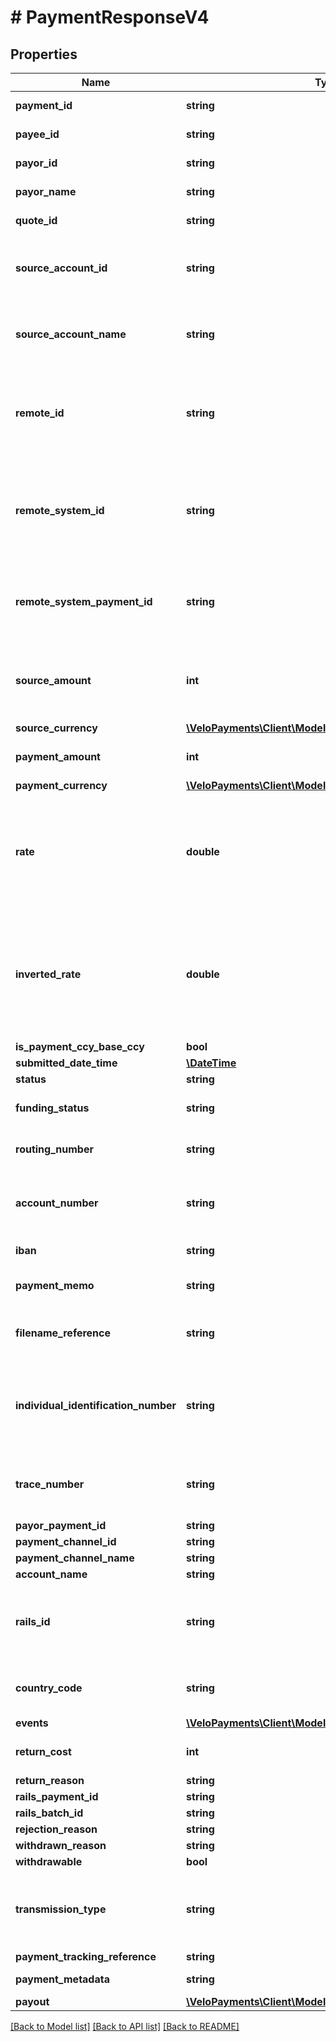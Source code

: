# # PaymentResponseV4

## Properties

Name | Type | Description | Notes
------------ | ------------- | ------------- | -------------
**payment_id** | **string** | The id of the payment |
**payee_id** | **string** | The id of the paymeee |
**payor_id** | **string** | The id of the payor |
**payor_name** | **string** | The name of the payor | [optional]
**quote_id** | **string** | The quote Id used for the FX |
**source_account_id** | **string** | The id of the source account from which the payment was taken |
**source_account_name** | **string** | The name of the source account from which the payment was taken | [optional]
**remote_id** | **string** | The remote id by which the payor refers to the payee. Only populated once payment is confirmed | [optional]
**remote_system_id** | **string** | The velo id of the remote system orchestrating the payment. Not populated for normal Velo payments. | [optional]
**remote_system_payment_id** | **string** | The id of the payment in the remote system. Not populated for normal Velo payments. | [optional]
**source_amount** | **int** | The source amount for the payment (amount debited to make the payment) | [optional]
**source_currency** | [**\VeloPayments\Client\Model\PaymentAuditCurrency**](PaymentAuditCurrency.md) |  | [optional]
**payment_amount** | **int** | The amount which the payee will receive |
**payment_currency** | [**\VeloPayments\Client\Model\PaymentAuditCurrency**](PaymentAuditCurrency.md) |  | [optional]
**rate** | **double** | The FX rate for the payment, if FX was involved. **Note** that (depending on the role of the caller) this information may not be displayed | [optional]
**inverted_rate** | **double** | The inverted FX rate for the payment, if FX was involved. **Note** that (depending on the role of the caller) this information may not be displayed | [optional]
**is_payment_ccy_base_ccy** | **bool** |  | [optional]
**submitted_date_time** | [**\DateTime**](\DateTime.md) |  |
**status** | **string** |  |
**funding_status** | **string** | The funding status of the payment |
**routing_number** | **string** | The routing number for the payment. | [optional]
**account_number** | **string** | The account number for the account which will receive the payment. | [optional]
**iban** | **string** | The iban for the payment. | [optional]
**payment_memo** | **string** | The payment memo set by the payor | [optional]
**filename_reference** | **string** | ACH file payment was submitted in, if applicable | [optional]
**individual_identification_number** | **string** | Individual Identification Number assigned to the payment in the ACH file, if applicable | [optional]
**trace_number** | **string** | Trace Number assigned to the payment in the ACH file, if applicable | [optional]
**payor_payment_id** | **string** |  | [optional]
**payment_channel_id** | **string** |  | [optional]
**payment_channel_name** | **string** |  | [optional]
**account_name** | **string** |  | [optional]
**rails_id** | **string** | The rails ID. Default value is RAILS ID UNAVAILABLE when not populated. | [default to 'RAILS ID UNAVAILABLE']
**country_code** | **string** | The country code of the payment channel. | [optional]
**events** | [**\VeloPayments\Client\Model\PaymentEventResponse[]**](PaymentEventResponse.md) |  |
**return_cost** | **int** | The return cost if a returned payment. | [optional]
**return_reason** | **string** |  | [optional]
**rails_payment_id** | **string** |  | [optional]
**rails_batch_id** | **string** |  | [optional]
**rejection_reason** | **string** |  | [optional]
**withdrawn_reason** | **string** |  | [optional]
**withdrawable** | **bool** |  | [optional]
**transmission_type** | **string** | The transmission type of the payment, e.g. ACH, SAME_DAY_ACH, WIRE | [optional]
**payment_tracking_reference** | **string** |  | [optional]
**payment_metadata** | **string** | Metadata for the payment | [optional]
**payout** | [**\VeloPayments\Client\Model\PaymentResponseV4Payout**](PaymentResponseV4Payout.md) |  | [optional]

[[Back to Model list]](../../README.md#models) [[Back to API list]](../../README.md#endpoints) [[Back to README]](../../README.md)

